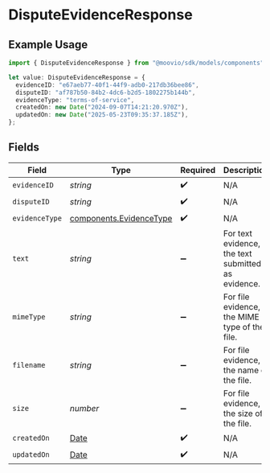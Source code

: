 # DisputeEvidenceResponse

## Example Usage

```typescript
import { DisputeEvidenceResponse } from "@moovio/sdk/models/components";

let value: DisputeEvidenceResponse = {
  evidenceID: "e67aeb77-40f1-44f9-adb0-217db36bee86",
  disputeID: "af787b50-84b2-4dc6-b2d5-1802275b144b",
  evidenceType: "terms-of-service",
  createdOn: new Date("2024-09-07T14:21:20.970Z"),
  updatedOn: new Date("2025-05-23T09:35:37.185Z"),
};
```

## Fields

| Field                                                                                         | Type                                                                                          | Required                                                                                      | Description                                                                                   |
| --------------------------------------------------------------------------------------------- | --------------------------------------------------------------------------------------------- | --------------------------------------------------------------------------------------------- | --------------------------------------------------------------------------------------------- |
| `evidenceID`                                                                                  | *string*                                                                                      | :heavy_check_mark:                                                                            | N/A                                                                                           |
| `disputeID`                                                                                   | *string*                                                                                      | :heavy_check_mark:                                                                            | N/A                                                                                           |
| `evidenceType`                                                                                | [components.EvidenceType](../../models/components/evidencetype.md)                            | :heavy_check_mark:                                                                            | N/A                                                                                           |
| `text`                                                                                        | *string*                                                                                      | :heavy_minus_sign:                                                                            | For text evidence, the text submitted as evidence.                                            |
| `mimeType`                                                                                    | *string*                                                                                      | :heavy_minus_sign:                                                                            | For file evidence, the MIME type of the file.                                                 |
| `filename`                                                                                    | *string*                                                                                      | :heavy_minus_sign:                                                                            | For file evidence, the name of the file.                                                      |
| `size`                                                                                        | *number*                                                                                      | :heavy_minus_sign:                                                                            | For file evidence, the size of the file.                                                      |
| `createdOn`                                                                                   | [Date](https://developer.mozilla.org/en-US/docs/Web/JavaScript/Reference/Global_Objects/Date) | :heavy_check_mark:                                                                            | N/A                                                                                           |
| `updatedOn`                                                                                   | [Date](https://developer.mozilla.org/en-US/docs/Web/JavaScript/Reference/Global_Objects/Date) | :heavy_check_mark:                                                                            | N/A                                                                                           |